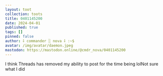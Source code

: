```yaml
---
layout: toot
collection: toots
title: 0401145200
date: 2024-04-01
published: true
tags: []
pinned: false
author: ⸸ commander ░ nova ⸸ :~$
avatar: /img/avatar/daemon.jpeg
mastodon: https://mastodon.online/@cmdr_nova/0401145200
---
```


I think Threads has removed my ability to post for the time being lolNot sure what I did
